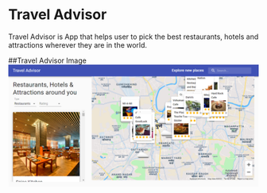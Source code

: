 # Travel Advisor

Travel Advisor is App that helps user to pick the best restaurants, hotels and attractions wherever they are in the world.

##Travel Advisor Image
![Travel Advisor](/images/app.png)
